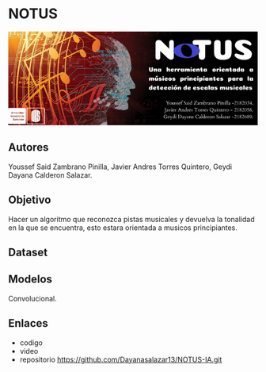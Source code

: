 # NOTUS
![img](https://github.com/Dayanasalazar13/NOTUS-IA/blob/main/notus%20banner.png)

## Autores
Youssef Said Zambrano Pinilla, Javier Andres Torres Quintero, Geydi Dayana Calderon Salazar. 

## Objetivo 
Hacer un algoritmo que reconozca pistas musicales y devuelva la tonalidad en la que se encuentra, esto estara orientada a musicos principiantes.


## Dataset 


## Modelos 
Convolucional.

## Enlaces 
- codigo
- video
- repositorio  https://github.com/Dayanasalazar13/NOTUS-IA.git

